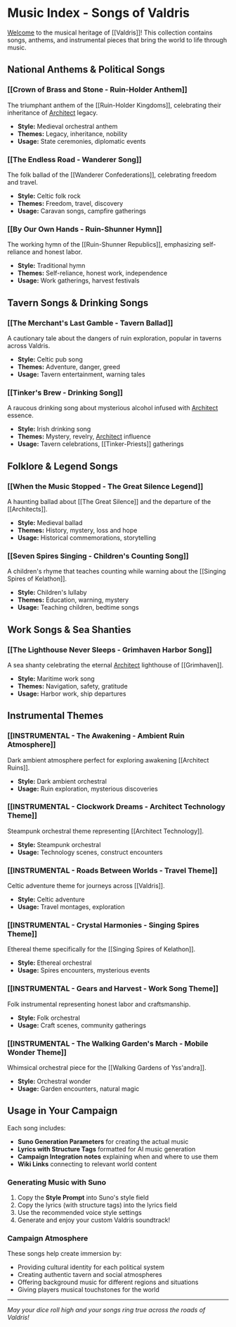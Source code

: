 # Music Index - Songs of Valdris

[Welcome](Welcome.md) to the musical heritage of [[Valdris]]! This collection contains songs, anthems, and instrumental pieces that bring the world to life through music.

## National Anthems & Political Songs

### [[Crown of Brass and Stone - Ruin-Holder Anthem]]
The triumphant anthem of the [[Ruin-Holder Kingdoms]], celebrating their inheritance of [Architect](Architect.md) legacy.
- **Style:** Medieval orchestral anthem
- **Themes:** Legacy, inheritance, nobility
- **Usage:** State ceremonies, diplomatic events

### [[The Endless Road - Wanderer Song]]
The folk ballad of the [[Wanderer Confederations]], celebrating freedom and travel.
- **Style:** Celtic folk rock
- **Themes:** Freedom, travel, discovery
- **Usage:** Caravan songs, campfire gatherings

### [[By Our Own Hands - Ruin-Shunner Hymn]]
The working hymn of the [[Ruin-Shunner Republics]], emphasizing self-reliance and honest labor.
- **Style:** Traditional hymn
- **Themes:** Self-reliance, honest work, independence
- **Usage:** Work gatherings, harvest festivals

## Tavern Songs & Drinking Songs

### [[The Merchant's Last Gamble - Tavern Ballad]]
A cautionary tale about the dangers of ruin exploration, popular in taverns across Valdris.
- **Style:** Celtic pub song
- **Themes:** Adventure, danger, greed
- **Usage:** Tavern entertainment, warning tales

### [[Tinker's Brew - Drinking Song]]
A raucous drinking song about mysterious alcohol infused with [Architect](Architect.md) essence.
- **Style:** Irish drinking song
- **Themes:** Mystery, revelry, [Architect](Architect.md) influence
- **Usage:** Tavern celebrations, [[Tinker-Priests]] gatherings

## Folklore & Legend Songs

### [[When the Music Stopped - The Great Silence Legend]]
A haunting ballad about [[The Great Silence]] and the departure of the [[Architects]].
- **Style:** Medieval ballad
- **Themes:** History, mystery, loss and hope
- **Usage:** Historical commemorations, storytelling

### [[Seven Spires Singing - Children's Counting Song]]
A children's rhyme that teaches counting while warning about the [[Singing Spires of Kelathon]].
- **Style:** Children's lullaby
- **Themes:** Education, warning, mystery
- **Usage:** Teaching children, bedtime songs

## Work Songs & Sea Shanties

### [[The Lighthouse Never Sleeps - Grimhaven Harbor Song]]
A sea shanty celebrating the eternal [Architect](Architect.md) lighthouse of [[Grimhaven]].
- **Style:** Maritime work song
- **Themes:** Navigation, safety, gratitude
- **Usage:** Harbor work, ship departures

## Instrumental Themes

### [[INSTRUMENTAL - The Awakening - Ambient Ruin Atmosphere]]
Dark ambient atmosphere perfect for exploring awakening [[Architect Ruins]].
- **Style:** Dark ambient orchestral
- **Usage:** Ruin exploration, mysterious discoveries

### [[INSTRUMENTAL - Clockwork Dreams - Architect Technology Theme]]
Steampunk orchestral theme representing [[Architect Technology]].
- **Style:** Steampunk orchestral
- **Usage:** Technology scenes, construct encounters

### [[INSTRUMENTAL - Roads Between Worlds - Travel Theme]]
Celtic adventure theme for journeys across [[Valdris]].
- **Style:** Celtic adventure
- **Usage:** Travel montages, exploration

### [[INSTRUMENTAL - Crystal Harmonies - Singing Spires Theme]]
Ethereal theme specifically for the [[Singing Spires of Kelathon]].
- **Style:** Ethereal orchestral
- **Usage:** Spires encounters, mysterious events

### [[INSTRUMENTAL - Gears and Harvest - Work Song Theme]]
Folk instrumental representing honest labor and craftsmanship.
- **Style:** Folk orchestral
- **Usage:** Craft scenes, community gatherings

### [[INSTRUMENTAL - The Walking Garden's March - Mobile Wonder Theme]]
Whimsical orchestral piece for the [[Walking Gardens of Yss'andra]].
- **Style:** Orchestral wonder
- **Usage:** Garden encounters, natural magic

## Usage in Your Campaign

Each song includes:
- **Suno Generation Parameters** for creating the actual music
- **Lyrics with Structure Tags** formatted for AI music generation
- **Campaign Integration notes** explaining when and where to use them
- **Wiki Links** connecting to relevant world content

### Generating Music with Suno

1. Copy the **Style Prompt** into Suno's style field
2. Copy the lyrics (with structure tags) into the lyrics field
3. Use the recommended voice style settings
4. Generate and enjoy your custom Valdris soundtrack!

### Campaign Atmosphere

These songs help create immersion by:
- Providing cultural identity for each political system
- Creating authentic tavern and social atmospheres
- Offering background music for different regions and situations
- Giving players musical touchstones for the world

---

*May your dice roll high and your songs ring true across the roads of Valdris!*
